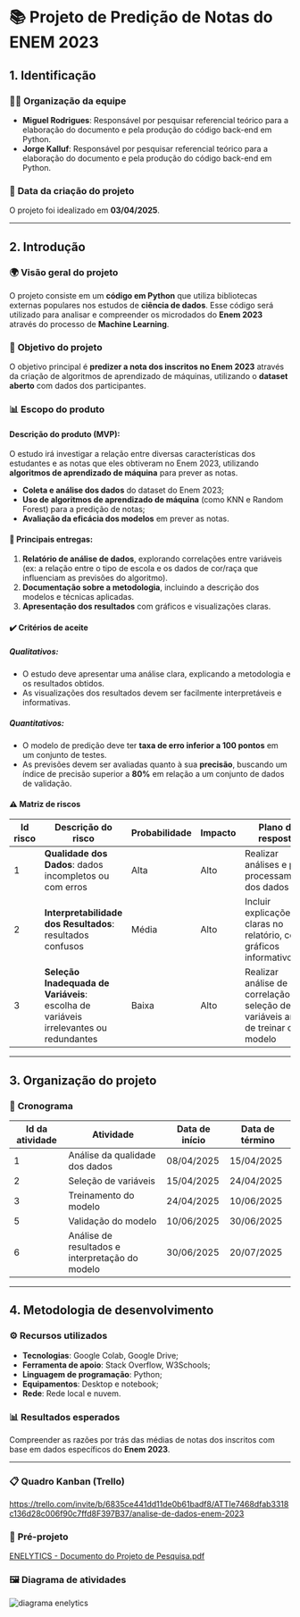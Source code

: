 # 📚 **Projeto de Predição de Notas do ENEM 2023**

## 1. Identificação

### 👨‍💻 **Organização da equipe**

- **Miguel Rodrigues**: Responsável por pesquisar referencial teórico para a elaboração do documento e pela produção do código back-end em Python.
- **Jorge Kalluf**: Responsável por pesquisar referencial teórico para a elaboração do documento e pela produção do código back-end em Python.

### 📅 **Data da criação do projeto**
O projeto foi idealizado em **03/04/2025**.

---

## 2. Introdução

### 🌍 **Visão geral do projeto**
O projeto consiste em um **código em Python** que utiliza bibliotecas externas populares nos estudos de **ciência de dados**. Esse código será utilizado para analisar e compreender os microdados do **Enem 2023** através do processo de **Machine Learning**.

### 🎯 **Objetivo do projeto**
O objetivo principal é **predizer a nota dos inscritos no Enem 2023** através da criação de algoritmos de aprendizado de máquinas, utilizando o **dataset aberto** com dados dos participantes.

### 📊 **Escopo do produto**

#### Descrição do produto (MVP):
O estudo irá investigar a relação entre diversas características dos estudantes e as notas que eles obtiveram no Enem 2023, utilizando **algoritmos de aprendizado de máquina** para prever as notas.

- **Coleta e análise dos dados** do dataset do Enem 2023;
- **Uso de algoritmos de aprendizado de máquina** (como KNN e Random Forest) para a predição de notas;
- **Avaliação da eficácia dos modelos** em prever as notas.

#### 🎁 **Principais entregas**:
1. **Relatório de análise de dados**, explorando correlações entre variáveis (ex: a relação entre o tipo de escola e os dados de cor/raça que influenciam as previsões do algoritmo).
2. **Documentação sobre a metodologia**, incluindo a descrição dos modelos e técnicas aplicadas.
3. **Apresentação dos resultados** com gráficos e visualizações claras.

#### ✔️ **Critérios de aceite**

##### Qualitativos:
- O estudo deve apresentar uma análise clara, explicando a metodologia e os resultados obtidos.
- As visualizações dos resultados devem ser facilmente interpretáveis e informativas.

##### Quantitativos:
- O modelo de predição deve ter **taxa de erro inferior a 100 pontos** em um conjunto de testes.
- As previsões devem ser avaliadas quanto à sua **precisão**, buscando um índice de precisão superior a **80%** em relação a um conjunto de dados de validação.

#### ⚠️ **Matriz de riscos**

| Id risco | Descrição do risco | Probabilidade | Impacto | Plano de resposta | Status do risco |
| --- | --- | --- | --- | --- | --- |
| 1  | **Qualidade dos Dados**: dados incompletos ou com erros | Alta | Alto | Realizar análises e pré-processamento dos dados | Atualmente sem risco |
| 2  | **Interpretabilidade dos Resultados**: resultados confusos | Média | Alto | Incluir explicações claras no relatório, com gráficos informativos | Atualmente sem risco |
| 3  | **Seleção Inadequada de Variáveis**: escolha de variáveis irrelevantes ou redundantes | Baixa | Alto | Realizar análise de correlação e seleção de variáveis antes de treinar o modelo | Atualmente sem risco |

---

## 3. Organização do projeto

### 📅 **Cronograma**

| Id da atividade  | Atividade | Data de início | Data de término |
| ---------------- | --------- | -------------- | --------------- |
| 1  | Análise da qualidade dos dados  | 08/04/2025 | 15/04/2025 | 
| 2  | Seleção de variáveis | 15/04/2025 | 24/04/2025 |
| 3  | Treinamento do modelo  | 24/04/2025 | 10/06/2025 |
| 5  | Validação do modelo  | 10/06/2025 | 30/06/2025 |
| 6  | Análise de resultados e interpretação do modelo  | 30/06/2025 | 20/07/2025 |

---

## 4. Metodologia de desenvolvimento

### ⚙️ **Recursos utilizados**

- **Tecnologias**: Google Colab, Google Drive;
- **Ferramenta de apoio**: Stack Overflow, W3Schools;
- **Linguagem de programação**: Python;
- **Equipamentos**: Desktop e notebook;
- **Rede**: Rede local e nuvem.

### 📊 **Resultados esperados**
Compreender as razões por trás das médias de notas dos inscritos com base em dados específicos do **Enem 2023**.

---


### 📋 **Quadro Kanban** (Trello)
https://trello.com/invite/b/6835ce441dd11de0b61badf8/ATTIe7468dfab3318c136d28c006f90c7ffd8F397B37/analise-de-dados-enem-2023

### 📄 **Pré-projeto**
[ENELYTICS - Documento do Projeto de Pesquisa.pdf](https://github.com/user-attachments/files/20689899/ENELYTICS.-.Documento.do.Projeto.de.Pesquisa.pdf)

### 🖼️ **Diagrama de atividades**
![diagrama enelytics](https://github.com/user-attachments/assets/032599d5-a148-426d-9ead-a0bcb2036d73)

